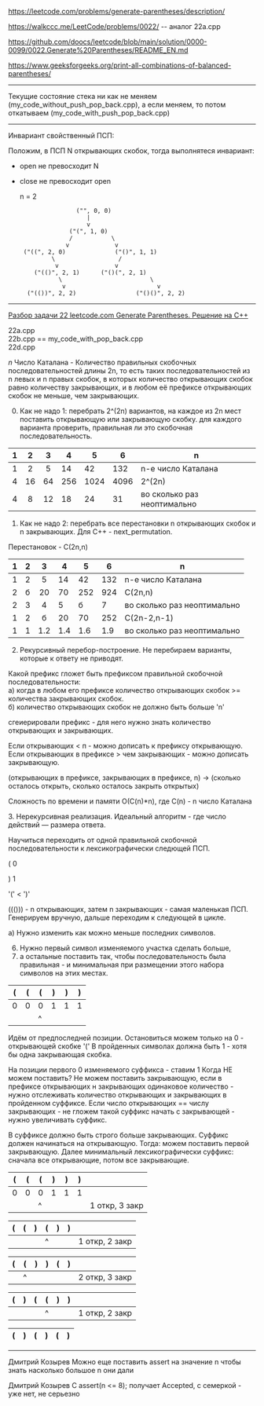 https://leetcode.com/problems/generate-parentheses/description/

https://walkccc.me/LeetCode/problems/0022/ -- аналог 22a.cpp

https://github.com/doocs/leetcode/blob/main/solution/0000-0099/0022.Generate%20Parentheses/README_EN.md

https://www.geeksforgeeks.org/print-all-combinations-of-balanced-parentheses/

___

Текущие состояние стека ни как не меняем (my_code_without_push_pop_back.cpp), а если меняем, то потом откатываем (my_code_with_push_pop_back.cpp)

___

Инвариант свойственный ПСП: 

Положим, в ПСП N открывающих скобок, тогда выполнятеся инвариант: 
* open не превосходит N
* close не превосходит open

    n = 2

                      ("", 0, 0)
                         |
                         v
                    ("(", 1, 0)
                    /           \
                   v             v
       ("((", 2, 0)              ("()", 1, 1)
               \                  /     
                v                v       
          ("(()", 2, 1)      ("()(", 2, 1)
                 \                         \
                  v                          v
        ("(())", 2, 2)                 ("()()", 2, 2)

___________

[Разбор задачи 22 leetcode.com Generate Parentheses. Решение на C++](https://www.youtube.com/watch?v=C5YfXfGH3pc&ab_channel=3.5%D0%B7%D0%B0%D0%B4%D0%B0%D1%87%D0%B8%D0%B2%D0%BD%D0%B5%D0%B4%D0%B5%D0%BB%D1%8E)

22a.cpp  
22b.cpp == my_code_with_pop_back.cpp  
22d.cpp  

$n$ Число Каталана - Количество правильных скобочных последовательностей длины 2n, то есть таких последовательностей из n левых и n правых скобок, в которых количество открывающих скобок равно количеству закрывающих, и в любом её префиксе открывающих скобок не меньше, чем закрывающих.

0. Как не надо 1: перебрать 2^(2n) вариантов, на каждое из 2n  мест поставить открывающую или закрывающую скобку.
для каждого варианта проверить, правильная ли это скобочная последовательность.

<!---
1  2  3   4   5    6  n

1  2  5  14  42   132  n-е число Каталана

4  16  64  256  1024  4096   2^(2n)

4  8  12  18  24   31   во сколько раз неоптимально
-->

| 1 	|  2 	|  3 	| 4   	| 5    	| 6    	| n                           	|
|:-:	|:--:	|:--:	|-----	|------	|------	|-----------------------------	|
| 1 	|  2 	|  5 	| 14  	| 42   	| 132  	| n-е число Каталана          	|
| 4 	| 16 	| 64 	| 256 	| 1024 	| 4096 	| 2^(2n)                      	|
| 4 	| 8  	| 12 	| 18  	| 24   	| 31   	| во сколько раз неоптимально 	|

1. Как не надо 2: перебрать все перестановки n открывающих скобок и n закрывающих. Для С++ - next_permutation.

Перестановок - С(2n,n)

<!---
1   2  3   4   5    6   n

1   2  5  14  42  132   n-е число Каталана

2   б  20  70  252   924   С(2n,n)

2   3  4   5   б    7   во сколько раз неоптимально

1   2  б  20  70  252    С(2n-2,n-1)

1   1  1.2  1.4  1.6  1.9   во сколько раз неоптимально
-->

| 1 	| 2 	|  3  	| 4   	| 5   	| 6   	| n                           	|
|:-:	|:-:	|:---:	|-----	|-----	|-----	|-----------------------------	|
| 1 	| 2 	|  5  	| 14  	| 42  	| 132 	| n-е число Каталана          	|
| 2 	| б 	|  20 	| 70  	| 252 	| 924 	| С(2n,n)                     	|
| 2 	| 3 	| 4   	| 5   	| б   	| 7   	| во сколько раз неоптимально 	|
| 1 	| 2 	| б   	| 20  	| 70  	| 252 	| С(2n-2,n-1)                 	|
| 1 	| 1 	| 1.2 	| 1.4 	| 1.6 	| 1.9 	| во сколько раз неоптимально 	|



2. Рекурсивный перебор-построение. Не перебираем варианты, которые к ответу не приводят.

Какой префикс гложет быть префиксом правильной скобочной последовательности:  
а) когда в любом его префиксе количество открывающих скобок >= количества закрывающих скобок.  
б) количество открывающих скобок не должно быть больше 'n'

сгеиерировали префикс - для него нужно знать количество открывающих и закрывающих.

Если открывающих < п - можно дописать к префиксу открывающую.  
Если открывающих в префиксе > чем закрывающих - можно дописать закрывающую.

(открывающих в префиксе, закрывающих в префиксе, n) -> (сколько осталось открыть, сколько осталось закрыть открытых)

Сложность по времени и памяти O(C(n)*n), где C(n) - n число Каталана

З. Нерекурсивная реализация. Идеальный алгоритм - где число 
действий — размера ответа.

Научиться переходить от одной правильной скобочной 
последовательности к лексикографически следющей ПСП.

( 0

) 1

'(' < ')'

((())) - n открывающих, затем n закрывающих - самая маленькая 
ПСП. Генерируем вручную, дальше переходим к следующей в цикле.

а) Нужно изменить как можно меньше последних символов.

6) Нужно первый символ изменяемого участка сделать больше,
7) а остальные поставить так, чтобы последовательность была правильная - и минимальная при размещении этого набора символов на этих местах.

<!---
( ( ( ) ) )

0 0 0 1 1 1

    ^
-->

| ( 	| ( 	| ( 	| ) 	| ) 	| ) 	|
|:-:	|:-:	|---	|---	|---	|---	|
| 0 	| 0 	| 0 	| 1 	| 1 	| 1 	|
|   	|   	| ^ 	|   	|   	|   	|

Идём от предпоследней позиции.
Остановиться можем только на 0 - открывающей скобке '('
В пройденных символах должна быть 1 - хотя бы одна закрывающая скобка.


На позиции первого 0 изменяемого суффикса - ставим 1
Когда НЕ можем поставить? 
Не можем поставить закрывающую, если в префиксе открывающих н закрывающих одинаковое количество - нужно отслеживать количество открывающих и закрывающих в пройденном суффиксе. 
Если число открывающих == числу закрывающих - не гложем такой суффикс начать с закрывающей - нужно увеличивать суффикс.

В суффиксе должно быть строго больше закрывающих. 
Суффикс должен начинаться на открывающую.
Тогда: можем поставить первой закрывающую.
Далее минимальный лексикографически суффикс: сначала все открывающие, потом все закрывающие.

<!---
((()))   
  ^	1 откр, 3 закр
-->

| ( 	| ( 	| ( 	| ) 	| ) 	| ) 	|                	|
|:-:	|:-:	|---	|---	|---	|---	|----------------	|
| 0 	| 0 	| 0 	| 1 	| 1 	| 1 	|                	|
|   	|   	| ^ 	|   	|   	|   	| 1 откр, 3 закр 	|

<!---
(  (  )  (  )  )   
         ^	    1 откр, 2 закр
-->

| ( 	| ( 	| ) 	| ( 	| ) 	| ) 	|                	|
|:-:	|:-:	|---	|---	|---	|---	|----------------	|
|   	|   	|   	| ^ 	|   	|   	| 1 откр, 2 закр 	|

<!---
(())()
 ^      2 откр, 3 закр
-->

| ( 	| ( 	| ) 	| ) 	| ( 	| ) 	|                	|
|:-:	|:-:	|---	|---	|---	|---	|----------------	|
|   	| ^ 	|   	|   	|   	|   	| 2 откр, 3 закр 	|

<!---
(  )  (  (  )  )   
         ^	    1 откр, 2 закр
-->

| ( 	| ) 	| ( 	| ( 	| ) 	| ) 	|                	|
|:-:	|:-:	|---	|---	|---	|---	|----------------	|
|   	|   	|   	| ^ 	|   	|   	| 1 откр, 2 закр 	|

<!---
()()()
-->

| ( 	| ) 	| ( 	| ) 	| ( 	| ) 	|
|:-:	|:-:	|---	|---	|---	|---	|
______________________________________

Дмитрий Козырев 
​Можно еще поставить assert на значение n чтобы знать насколько большое n они дали

Дмитрий Козырев 
​С assert(n <= 8); получает Accepted, с семеркой - уже нет, не серьезно

